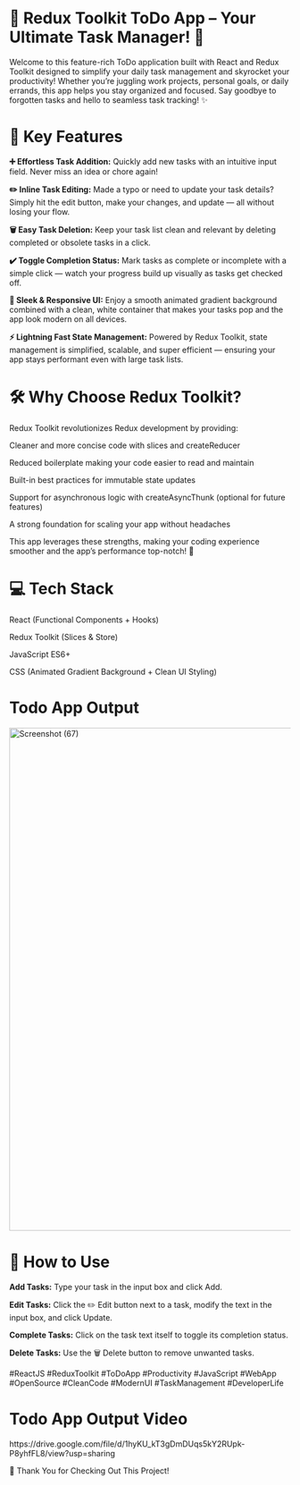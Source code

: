 <h1>📝 Redux Toolkit ToDo App – Your Ultimate Task Manager! 🚀</h1>

Welcome to this feature-rich ToDo application built with React and Redux Toolkit designed to simplify your daily task management and skyrocket your productivity! Whether you’re juggling work projects, personal goals, or daily errands, this app helps you stay organized and focused. Say goodbye to forgotten tasks and hello to seamless task tracking! ✨

<h1>🌟 Key Features</h1>

**➕ Effortless Task Addition:** Quickly add new tasks with an intuitive input field. Never miss an idea or chore again!

**✏️ Inline Task Editing:** Made a typo or need to update your task details? Simply hit the edit button, make your changes, and update — all without losing your flow.

**🗑️ Easy Task Deletion:** Keep your task list clean and relevant by deleting completed or obsolete tasks in a click.

**✔️ Toggle Completion Status:** Mark tasks as complete or incomplete with a simple click — watch your progress build up visually as tasks get checked off.

**🎨 Sleek & Responsive UI:** Enjoy a smooth animated gradient background combined with a clean, white container that makes your tasks pop and the app look modern on all devices.

**⚡ Lightning Fast State Management:** Powered by Redux Toolkit, state management is simplified, scalable, and super efficient — ensuring your app stays performant even with large task lists.

<h1>🛠️ Why Choose Redux Toolkit?</h1>

Redux Toolkit revolutionizes Redux development by providing:

Cleaner and more concise code with slices and createReducer

Reduced boilerplate making your code easier to read and maintain

Built-in best practices for immutable state updates

Support for asynchronous logic with createAsyncThunk (optional for future features)

A strong foundation for scaling your app without headaches

This app leverages these strengths, making your coding experience smoother and the app’s performance top-notch! 🚀

<h1>💻 Tech Stack</h1>

React (Functional Components + Hooks)

Redux Toolkit (Slices & Store)

JavaScript ES6+

CSS (Animated Gradient Background + Clean UI Styling)

<h1>Todo App Output</h1>

<img width="1891" height="900" alt="Screenshot (67)" src="https://github.com/user-attachments/assets/01e102d7-04f0-48b2-9e1f-3a4acff5e652" />

<h1>🎯 How to Use</h1>

**Add Tasks:** Type your task in the input box and click Add.

**Edit Tasks:** Click the ✏️ Edit button next to a task, modify the text in the input box, and click Update.

**Complete Tasks:** Click on the task text itself to toggle its completion status.

**Delete Tasks:** Use the 🗑️ Delete button to remove unwanted tasks.

#ReactJS #ReduxToolkit #ToDoApp #Productivity #JavaScript #WebApp #OpenSource #CleanCode #ModernUI #TaskManagement #DeveloperLife

<h1>Todo App Output Video </h1> https://drive.google.com/file/d/1hyKU_kT3gDmDUqs5kY2RUpk-P8yhfFL8/view?usp=sharing

🎉 Thank You for Checking Out This Project!

